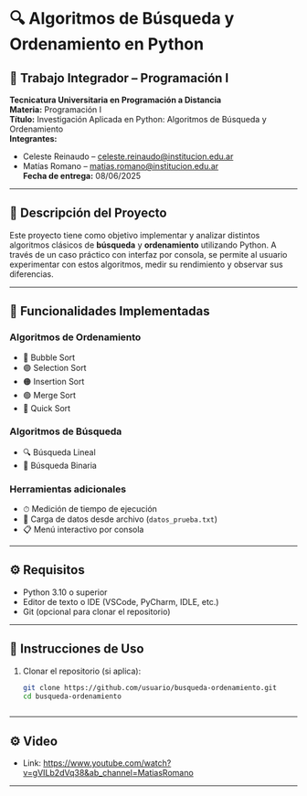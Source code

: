 # 🔍 Algoritmos de Búsqueda y Ordenamiento en Python

## 📘 Trabajo Integrador – Programación I

**Tecnicatura Universitaria en Programación a Distancia**  
**Materia:** Programación I  
**Título:** Investigación Aplicada en Python: Algoritmos de Búsqueda y Ordenamiento  
**Integrantes:**  
- Celeste Reinaudo – celeste.reinaudo@institucion.edu.ar  
- Matías Romano – matias.romano@institucion.edu.ar  
**Fecha de entrega:** 08/06/2025  

---

## 📌 Descripción del Proyecto

Este proyecto tiene como objetivo implementar y analizar distintos algoritmos clásicos de **búsqueda** y **ordenamiento** utilizando Python. A través de un caso práctico con interfaz por consola, se permite al usuario experimentar con estos algoritmos, medir su rendimiento y observar sus diferencias.

---

## 🧠 Funcionalidades Implementadas

### Algoritmos de Ordenamiento
- 🔵 Bubble Sort
- 🟣 Selection Sort
- 🟠 Insertion Sort
- 🟢 Merge Sort
- 🔴 Quick Sort

### Algoritmos de Búsqueda
- 🔍 Búsqueda Lineal
- 🔎 Búsqueda Binaria

### Herramientas adicionales
- ⏱ Medición de tiempo de ejecución
- 📂 Carga de datos desde archivo (`datos_prueba.txt`)
- 📋 Menú interactivo por consola

---

## ⚙️ Requisitos

- Python 3.10 o superior
- Editor de texto o IDE (VSCode, PyCharm, IDLE, etc.)
- Git (opcional para clonar el repositorio)

---

## 🚀 Instrucciones de Uso

1. Clonar el repositorio (si aplica):
   ```bash
   git clone https://github.com/usuario/busqueda-ordenamiento.git
   cd busqueda-ordenamiento



---

## ⚙️ Video

- Link: https://www.youtube.com/watch?v=gVILb2dVq38&ab_channel=MatiasRomano

---